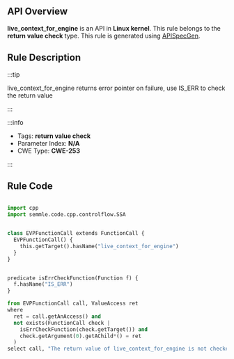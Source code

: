 ---
---


## API Overview
**live_context_for_engine** is an API in **Linux kernel**. This rule belongs to the **return value check** type. This rule is generated using [APISpecGen](../../tools/APISpecGen).
## Rule Description

:::tip

live_context_for_engine returns error pointer on failure, use IS_ERR to check the return value

:::

:::info

- Tags: **return value check**
- Parameter Index: **N/A**
- CWE Type: **CWE-253**

:::

## Rule Code
```python

import cpp
import semmle.code.cpp.controlflow.SSA


class EVPFunctionCall extends FunctionCall {
  EVPFunctionCall() {
    this.getTarget().hasName("live_context_for_engine")
  }
}


predicate isErrCheckFunction(Function f) {
  f.hasName("IS_ERR") 
}

from EVPFunctionCall call, ValueAccess ret
where
  ret = call.getAnAccess() and
  not exists(FunctionCall check |
    isErrCheckFunction(check.getTarget()) and
    check.getArgument(0).getAChild*() = ret
  )
select call, "The return value of live_context_for_engine is not checked with IS_ERR."
    
```
